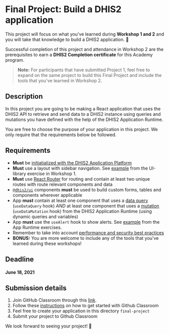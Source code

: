 # Final Project: Build a DHIS2 application

This project will focus on what you've learned during **Workshop 1 and 2** and you will take that knowledge to build a DHIS2 application. 🎊

Successful completion of this project and attendance in Workshop 2 are the prerequisites to earn a **DHIS2 Completion certificate** for this Academy program.

> **Note:** For participants that have submitted Project 1, feel free to expand on the same project to build this Final Project and include the tools that you've learned in Workshop 2. 

## Description

In this project you are going to be making a React application that uses the DHIS2 API to retrieve and send data to a DHIS2 instance using queries and mutations you have defined with the help of the DHIS2 Application Runtime.

You are free to choose the purpose of your application in this project. We only require that the requirements below be followed.

## Requirements

- **Must** be [initiatialized with the DHIS2 Application
  Platform](../../workshop-1/01-environment-setup/README.md)
- **Must** use a layout with sidebar navigation. See [example](../../workshop-1/02-ui-library/README.md) from the UI-library exercise in Workshop 1. 
- **Must** use [React Router](https://reactrouter.com/web/guides/quick-start) for routing and contain at least two unique routes with route relevant components and data 
- [`@dhis2/ui`](https://ui.dhis2.nu/demo/) components **must**
  be used to build custom forms, tables and components wherever applicable 
- App **must** contain at least one component that uses a [data query](https://runtime.dhis2.nu/#/hooks/useDataQuery) (`useDataQuery` hook) _AND_ at least one component that uses a [mutation](https://runtime.dhis2.nu/#/hooks/useDataMutation) (`useDataMutation` hook) from the DHIS2 Application Runtime (using dynamic queries and variables)
- App **must** use the `useAlert` hook to show alerts. See [example](https://github.com/dhis2/academy-web-app-dev-2021/tree/main/workshop-2/01-advanced-app-runtime/exercises-solution) from the App Runtime exercises. 
- Remember to take into account [performance and security best practices](https://github.com/dhis2/academy-web-app-dev-2021/tree/main/workshop-2/03-performance-security)
- **BONUS:** You are more welcome to include any of the tools that you've learned during these workshops! 

## Deadline

#### **June 18, 2021**

## Submission details 

1. Join GitHub Classroom through this [link](https://classroom.github.com/a/f4PqjY1W). 
2. Follow these [instructions](../../resources/GET_STARTED.md) on how to get started with Github Classroom 
3. Feel free to create your application in this directory `final-project`
4. Submit your project to Github Classroom 

We look forward to seeing your project! 😬 
 

  

